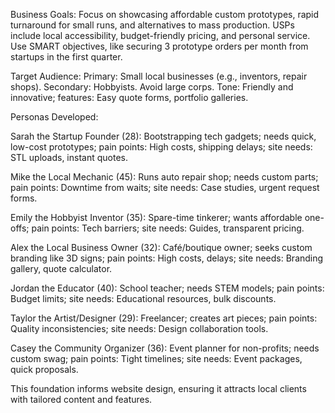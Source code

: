 Business Goals: Focus on showcasing affordable custom prototypes, rapid turnaround for small runs, and alternatives to mass production. USPs include local accessibility, budget-friendly pricing, and personal service. Use SMART objectives, like securing 3 prototype orders per month from startups in the first quarter.

Target Audience: Primary: Small local businesses (e.g., inventors, repair shops). Secondary: Hobbyists. Avoid large corps. Tone: Friendly and innovative; features: Easy quote forms, portfolio galleries.

Personas Developed:

Sarah the Startup Founder (28): Bootstrapping tech gadgets; needs quick, low-cost prototypes; pain points: High costs, shipping delays; site needs: STL uploads, instant quotes.

Mike the Local Mechanic (45): Runs auto repair shop; needs custom parts; pain points: Downtime from waits; site needs: Case studies, urgent request forms.

Emily the Hobbyist Inventor (35): Spare-time tinkerer; wants affordable one-offs; pain points: Tech barriers; site needs: Guides, transparent pricing.

Alex the Local Business Owner (32): Café/boutique owner; seeks custom branding like 3D signs; pain points: High costs, delays; site needs: Branding gallery, quote calculator.

Jordan the Educator (40): School teacher; needs STEM models; pain points: Budget limits; site needs: Educational resources, bulk discounts.

Taylor the Artist/Designer (29): Freelancer; creates art pieces; pain points: Quality inconsistencies; site needs: Design collaboration tools.

Casey the Community Organizer (36): Event planner for non-profits; needs custom swag; pain points: Tight timelines; site needs: Event packages, quick proposals.

This foundation informs website design, ensuring it attracts local clients with tailored content and features.